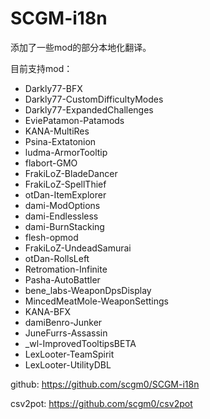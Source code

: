 # SCGM-i18n
添加了一些mod的部分本地化翻译。

目前支持mod：

- Darkly77-BFX
- Darkly77-CustomDifficultyModes
- Darkly77-ExpandedChallenges
- EviePatamon-Patamods
- KANA-MultiRes
- Psina-Extatonion
- ludma-ArmorTooltip
- flabort-GMO
- FrakiLoZ-BladeDancer
- FrakiLoZ-SpellThief
- otDan-ItemExplorer
- dami-ModOptions
- dami-Endlessless
- dami-BurnStacking
- flesh-opmod
- FrakiLoZ-UndeadSamurai
- otDan-RollsLeft
- Retromation-Infinite
- Pasha-AutoBattler
- bene_labs-WeaponDpsDisplay
- MincedMeatMole-WeaponSettings
- KANA-BFX
- damiBenro-Junker
- JuneFurrs-Assassin
- _wl-ImprovedTooltipsBETA
- LexLooter-TeamSpirit
- LexLooter-UtilityDBL

github: https://github.com/scgm0/SCGM-i18n

csv2pot: https://github.com/scgm0/csv2pot
